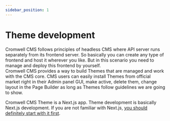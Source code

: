 ```yaml
---
sidebar_position: 1
---
```


# Theme development

Cromwell CMS follows principles of headless CMS where API server runs separately from its frontend server. So basically you can create any type of frontend and host it wherever you like. But in this scenario you need to manage and deploy this frontend by yourself.  
Cromwell CMS provides a way to build Themes that are managed and work with the CMS core. CMS users can easily install Themes from official market right in their Admin panel GUI, make active, delete them, change layout in the Page Builder as long as Themes follow guidelines we are going to show.  

Cromwell CMS Theme is a Next.js app. Theme development is basically Next.js development. If you are not familiar with Next.js, [you should definitely start with it first](https://nextjs.org/docs/getting-started).   
